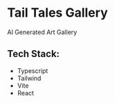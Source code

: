 # Tail Tales Gallery
AI Generated Art Gallery 

## Tech Stack:
- Typescript
- Tailwind
- Vite
- React
